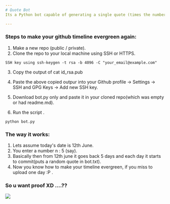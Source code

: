 ```yaml
---
# Quote Bot
Its a Python bot capable of generating a single quote (times the number of days given) and store it in bot.txt ....Everything is done in past :P XD

---
```


### Steps to make your github timeline evergreen again: 

1. Make a new repo (public / private). 
2. Clone the repo to your local machine using SSH or HTTPS.<br>
```
SSH key using ssh-keygen -t rsa -b 4096 -C "your_email@example.com"
```
3. Copy the output of cat id_rsa.pub<br>
4. Paste the above copied outpur into your Github profile -> Settings -> SSH and GPG Keys -> Add new SSH key.


5. Download bot.py only and paste it in your cloned repo(which was empty or had readme.md).
6. Run the script .
```
python bot.py
```
### The way it works: 
1. Lets assume today's date is 12th June.
2. You enter a number n : 5 (say).
3. Basically then from 12th june it goes back 5 days and each day it starts to commit(puts a random quote in bot.txt).
4. Now you know how to make your timeline evergreen, if you miss to upload one day :P .

### So u want proof XD ....??
![](https://github.com/Sayantan-world/Quote_bot/blob/master/Images/commits.png?raw=true)
